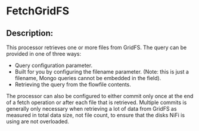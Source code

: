 <!--
  Licensed to the Apache Software Foundation (ASF) under one or more
  contributor license agreements.  See the NOTICE file distributed with
  this work for additional information regarding copyright ownership.
  The ASF licenses this file to You under the Apache License, Version 2.0
  (the "License"); you may not use this file except in compliance with
  the License.  You may obtain a copy of the License at
      http://www.apache.org/licenses/LICENSE-2.0
  Unless required by applicable law or agreed to in writing, software
  distributed under the License is distributed on an "AS IS" BASIS,
  WITHOUT WARRANTIES OR CONDITIONS OF ANY KIND, either express or implied.
  See the License for the specific language governing permissions and
  limitations under the License.
-->

# FetchGridFS

## Description:

This processor retrieves one or more files from GridFS. The query can be provided in one of three ways:

* Query configuration parameter.
* Built for you by configuring the filename parameter. (Note: this is just a filename, Mongo queries cannot be embedded
  in the field).
* Retrieving the query from the flowfile contents.

The processor can also be configured to either commit only once at the end of a fetch operation or after each file that
is retrieved. Multiple commits is generally only necessary when retrieving a lot of data from GridFS as measured in
total data size, not file count, to ensure that the disks NiFi is using are not overloaded.